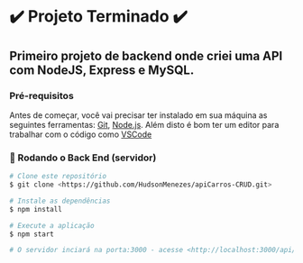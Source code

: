 # ✔️ Projeto Terminado ✔️
## Primeiro projeto de backend onde criei uma API com NodeJS, Express e MySQL.

### Pré-requisitos

Antes de começar, você vai precisar ter instalado em sua máquina as seguintes ferramentas:
[Git](https://git-scm.com), [Node.js](https://nodejs.org/en/). 
Além disto é bom ter um editor para trabalhar com o código como [VSCode](https://code.visualstudio.com/)
 
### 🎲 Rodando o Back End (servidor)

```bash
# Clone este repositório
$ git clone <https://github.com/HudsonMenezes/apiCarros-CRUD.git>

# Instale as dependências
$ npm install

# Execute a aplicação
$ npm start

# O servidor inciará na porta:3000 - acesse <http://localhost:3000/api/carros>
